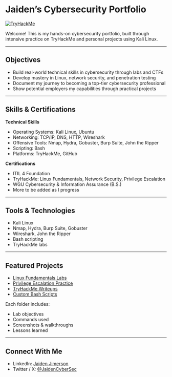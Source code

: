 # Jaiden’s Cybersecurity Portfolio  
[![TryHackMe](https://tryhackme-badges.s3.amazonaws.com/Jaiden.Jimerson.png)](https://tryhackme.com/p/Jaiden.Jimerson)

Welcome! This is my hands-on cybersecurity portfolio, built through intensive practice on TryHackMe and personal projects using Kali Linux.

---

## Objectives
- Build real-world technical skills in cybersecurity through labs and CTFs  
- Develop mastery in Linux, network security, and penetration testing  
- Document my journey to becoming a top-tier cybersecurity professional  
- Show potential employers my capabilities through practical projects  

---

## Skills & Certifications  
**Technical Skills**  
- Operating Systems: Kali Linux, Ubuntu  
- Networking: TCP/IP, DNS, HTTP, Wireshark  
- Offensive Tools: Nmap, Hydra, Gobuster, Burp Suite, John the Ripper  
- Scripting: Bash  
- Platforms: TryHackMe, GitHub  

**Certifications**  
- ITIL 4 Foundation  
- TryHackMe: Linux Fundamentals, Network Security, Privilege Escalation  
- WGU Cybersecurity & Information Assurance (B.S.)  
- More to be added as I progress

---

## Tools & Technologies
- Kali Linux  
- Nmap, Hydra, Burp Suite, Gobuster  
- Wireshark, John the Ripper  
- Bash scripting  
- TryHackMe labs  

---

## Featured Projects
- [Linux Fundamentals Labs](./Linux-Fundamentals)  
- [Privilege Escalation Practice](./Privilege-Escalation)  
- [TryHackMe Writeups](./TryHackMe-Writeups)  
- [Custom Bash Scripts](./Scripts)  

Each folder includes:
- Lab objectives  
- Commands used  
- Screenshots & walkthroughs  
- Lessons learned  

---

## Connect With Me  
- LinkedIn: [Jaiden Jimerson](https://www.linkedin.com/in/jaiden-jimerson-319995140)  
- Twitter / X: [@JaidenCyberSec](https://x.com/JaidenCyberSec)
